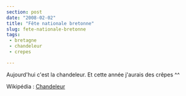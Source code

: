 ```yaml
---
section: post
date: "2008-02-02"
title: "Fête nationale bretonne"
slug: fete-nationale-bretonne
tags:
 - bretagne
 - chandeleur
 - crepes

---
```


Aujourd'hui c'est la chandeleur. Et cette année j'aurais des crêpes ^^

Wikipédia : [Chandeleur](http://fr.wikipedia.org/wiki/Chandeleur)
